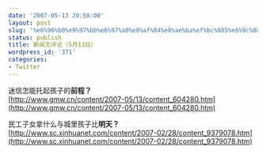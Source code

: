 ```yaml
---
date: '2007-05-13 20:58:00'
layout: post
slug: '%e6%96%b0%e9%97%bb%e6%97%a0%e8%af%84%e8%ae%ba%ef%bc%885%e6%9c%8813%e6%97%a5%ef%bc%89'
status: publish
title: 新闻无评论（5月13日）
wordpress_id: '371'
categories:
- Twitter
---
```


迷信怎能托起孩子的**前程？**  
[http://www.gmw.cn/content/2007-05/13/content_604280.htm](http://www.gmw.cn/content/2007-05/13/content_604280.htm)


民工子女拿什么与城里孩子比**明天？**  
[http://www.sc.xinhuanet.com/content/2007-02/28/content_9379078.htm](http://www.sc.xinhuanet.com/content/2007-02/28/content_9379078.htm)

